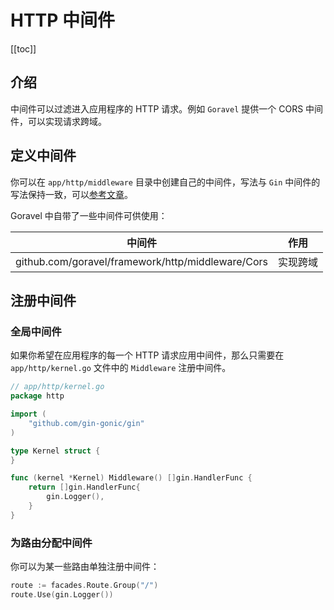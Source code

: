 # HTTP 中间件

[[toc]]

## 介绍

中间件可以过滤进入应用程序的 HTTP 请求。例如 `Goravel` 提供一个 CORS 中间件，可以实现请求跨域。

## 定义中间件

你可以在 `app/http/middleware` 目录中创建自己的中间件，写法与 `Gin` 中间件的写法保持一致，可以[参考文章](https://gin-gonic.com/docs/examples/custom-middleware/)。

Goravel 中自带了一些中间件可供使用：

| 中间件                                              | 作用    |
| -------------------------------------------------  | ------  |
| github.com/goravel/framework/http/middleware/Cors  | 实现跨域 |

## 注册中间件

### 全局中间件

如果你希望在应用程序的每一个 HTTP 请求应用中间件，那么只需要在 `app/http/kernel.go` 文件中的 `Middleware` 注册中间件。

```go
// app/http/kernel.go
package http

import (
	"github.com/gin-gonic/gin"
)

type Kernel struct {
}

func (kernel *Kernel) Middleware() []gin.HandlerFunc {
	return []gin.HandlerFunc{
		gin.Logger(),
	}
}
```

### 为路由分配中间件

你可以为某一些路由单独注册中间件：

```go
route := facades.Route.Group("/")
route.Use(gin.Logger())
```

